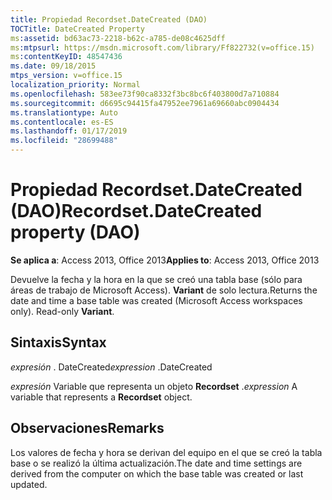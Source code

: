 ```yaml
---
title: Propiedad Recordset.DateCreated (DAO)
TOCTitle: DateCreated Property
ms:assetid: bd63ac73-2218-b62c-a785-de08c4625dff
ms:mtpsurl: https://msdn.microsoft.com/library/Ff822732(v=office.15)
ms:contentKeyID: 48547436
ms.date: 09/18/2015
mtps_version: v=office.15
localization_priority: Normal
ms.openlocfilehash: 583ee73f90ca8332f3bc8bc6f403800d7a710884
ms.sourcegitcommit: d6695c94415fa47952ee7961a69660abc0904434
ms.translationtype: Auto
ms.contentlocale: es-ES
ms.lasthandoff: 01/17/2019
ms.locfileid: "28699488"
---
```

# <a name="recordsetdatecreated-property-dao"></a><span data-ttu-id="d9dc6-102">Propiedad Recordset.DateCreated (DAO)</span><span class="sxs-lookup"><span data-stu-id="d9dc6-102">Recordset.DateCreated property (DAO)</span></span>


<span data-ttu-id="d9dc6-103">**Se aplica a**: Access 2013, Office 2013</span><span class="sxs-lookup"><span data-stu-id="d9dc6-103">**Applies to**: Access 2013, Office 2013</span></span>

<span data-ttu-id="d9dc6-p101">Devuelve la fecha y la hora en la que se creó una tabla base (sólo para áreas de trabajo de Microsoft Access). **Variant** de solo lectura.</span><span class="sxs-lookup"><span data-stu-id="d9dc6-p101">Returns the date and time a base table was created (Microsoft Access workspaces only). Read-only **Variant**.</span></span>

## <a name="syntax"></a><span data-ttu-id="d9dc6-106">Sintaxis</span><span class="sxs-lookup"><span data-stu-id="d9dc6-106">Syntax</span></span>

<span data-ttu-id="d9dc6-107">*expresión* . DateCreated</span><span class="sxs-lookup"><span data-stu-id="d9dc6-107">*expression* .DateCreated</span></span>

<span data-ttu-id="d9dc6-108">*expresión* Variable que representa un objeto **Recordset** .</span><span class="sxs-lookup"><span data-stu-id="d9dc6-108">*expression* A variable that represents a **Recordset** object.</span></span>

## <a name="remarks"></a><span data-ttu-id="d9dc6-109">Observaciones</span><span class="sxs-lookup"><span data-stu-id="d9dc6-109">Remarks</span></span>

<span data-ttu-id="d9dc6-110">Los valores de fecha y hora se derivan del equipo en el que se creó la tabla base o se realizó la última actualización.</span><span class="sxs-lookup"><span data-stu-id="d9dc6-110">The date and time settings are derived from the computer on which the base table was created or last updated.</span></span>

